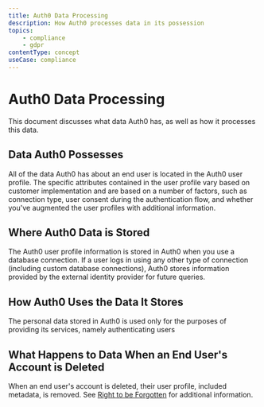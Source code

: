 ```yaml
---
title: Auth0 Data Processing
description: How Auth0 processes data in its possession
topics:
    - compliance
    - gdpr
contentType: concept
useCase: compliance
---
```

# Auth0 Data Processing

This document discusses what data Auth0 has, as well as how it processes this data.

## Data Auth0 Possesses

All of the data Auth0 has about an end user is located in the Auth0 user profile. The specific attributes contained in the user profile vary based on customer implementation and are based on a number of factors, such as connection type, user consent during the authentication flow, and whether you've augmented the user profiles with additional information.

## Where Auth0 Data is Stored

The Auth0 user profile information is stored in Auth0 when you use a database connection. If a user logs in using any other type of connection (including custom database connections), Auth0 stores information provided by the external identity provider for future queries.

## How Auth0 Uses the Data It Stores

The personal data stored in Auth0 is used only for the purposes of providing its services, namely authenticating users

## What Happens to Data When an End User's Account is Deleted

When an end user's account is deleted, their user profile, included metadata, is removed. See [Right to be Forgotten](/compliance/gdpr/features-aiding-compliance#right-to-be-forgotten) for additional information.